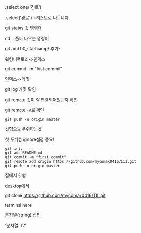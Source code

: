 .select_one('경로')

.select('경로')->리스트로 나옵니다.

git status 깃 명령어

cd .. 폴더 나오는 명령어



git add 00_startcamp/ 추가?

워킹디렉토리->인덱스

git commit -m "first commit"

인덱스->커밋

git log 커밋 확인

git remote 깃이 잘 연결되어있는지 확인

git remote -v로 확인

```
git push -u origin master
```

깃헙으로 푸쉬하는것

첫 푸쉬전 ignore설정 중요!

```
git init
git add README.md
git commit -m "first commit"
git remote add origin https://github.com/mycomax0416/111.git
git push -u origin master
```

집에서 깃헙

desktop에서 

git clone https://github.com/mycomax0416/TIL.git



terminal here

문자열(string) 삽입

'문자열''12'



